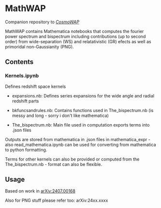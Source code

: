 # MathWAP

Companion repository to  [*CosmoWAP*](https://github.com/craddis1/CosmoWAP) 

MathWAP contains Mathematica notebooks that computes the fourier power spectrum and bispectrum including contributions (up to second order) from wide-separation (WS) and relatativistic (GR) efects as well as primoridal non-Gaussianity (PNG).

## Contents

### Kernels.ipynb

Defines redshift space kernels

- expansions.nb: Defines series expansions for the wide angle and radial redshift parts

- bkfuncsandrules.nb: Contains functions used in The_bispectrum.nb (is messy and long - sorry i don't like mathematica)

- The_bispectrum.nb: Main file used in computation exports terms into .json files

Outputs are stored from mathematica in .json files in mathematica_expr - also read_mathematica.ipynb can be used for converting from mathematica to python formatting.

Terms for other kernels can also be provided or computed from the The_bispectrum.nb - format can also be flexible.


## Usage


Based on work in [arXiv:2407.00168](https://arxiv.org/abs/2407.00168) 

Also for PNG stuff please refer too: arXiv:24xx.xxxx
